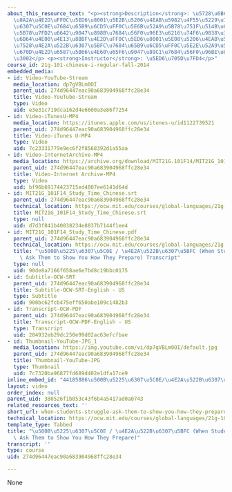 ```yaml
---
about_this_resource_text: "<p><strong>Description</strong>: \u5728\u6B64\u4E00\u5C08\
  \u8A2A\u4E2D\uFF0C\u5ED6\u8001\u5E2B\u5206\u4EAB\u5982\u4F55\u5229\u7528\u500B\u5225\
  \u6307\u5C0E\u7684\u65B9\u6CD5\uFF0C\u5E6B\u52A9\u5B78\u751F\u514B\u670D\u4E2D\u6587\
  \u5B78\u7FD2\u6642\u9047\u898B\u7684\u56F0\u96E3\u6216\u74F6\u9838\u3002/ \u5728\
  \u6B64\u4E00\u4E13\u8BBF\u4E2D\uFF0C\u5ED6\u8001\u5E08\u5206\u4EAB\u5982\u4F55\u5229\
  \u7528\u4E2A\u522B\u6307\u5BFC\u7684\u65B9\u6CD5\uFF0C\u5E2E\u52A9\u5B66\u751F\u514B\
  \u670D\u4E2D\u6587\u5B66\u4E60\u65F6\u9047\u89C1\u7684\u56F0\u96BE\u6216\u74F6\u9888\
  \u3002</p> <p><strong>Instructor</strong>: \u5ED6\u705D\u7FD4</p>"
course_id: 21g-101-chinese-i-regular-fall-2014
embedded_media:
- id: Video-YouTube-Stream
  media_location: dp7gVBLm0OI
  parent_uid: 274d96447eac90a683904968ffc28e34
  title: Video-YouTube-Stream
  type: Video
  uid: e3e31c719dca162d4e6600a3e86f7254
- id: Video-iTunesU-MP4
  media_location: https://itunes.apple.com/us/itunes-u/id1122739521
  parent_uid: 274d96447eac90a683904968ffc28e34
  title: Video-iTunes U-MP4
  type: Video
  uid: 7c23331779e9ec6f2f8568392d1a55aa
- id: Video-InternetArchive-MP4
  media_location: https://archive.org/download/MIT21G.101F14/MIT21G_101F14_Study_Time_Chinese_300k.mp4
  parent_uid: 274d96447eac90a683904968ffc28e34
  title: Video-Internet Archive-MP4
  type: Video
  uid: bf96b69174423715ed4807ee6141d64d
- id: MIT21G_101F14_Study_Time_Chinese.srt
  parent_uid: 274d96447eac90a683904968ffc28e34
  technical_location: https://ocw.mit.edu/courses/global-languages/21g-101-chinese-i-regular-fall-2014/instructor-insights/video-playlist-chinese/when-students-struggle-ask-them-to-show-you-how-they-prepare-chinese/MIT21G_101F14_Study_Time_Chinese.srt
  title: MIT21G_101F14_Study_Time_Chinese.srt
  type: null
  uid: d7d3f841b40038234e8837b7144f1ee4
- id: MIT21G_101F14_Study_Time_Chinese.pdf
  parent_uid: 274d96447eac90a683904968ffc28e34
  technical_location: https://ocw.mit.edu/courses/global-languages/21g-101-chinese-i-regular-fall-2014/instructor-insights/video-playlist-chinese/when-students-struggle-ask-them-to-show-you-how-they-prepare-chinese/MIT21G_101F14_Study_Time_Chinese.pdf
  title: "\u500B\u5225\u6307\u5C0E / \u4E2A\u522B\u6307\u5BFC (When Students Struggle,\
    \ Ask Them to Show You How They Prepare) Transcript"
  type: null
  uid: 90de8a7166f658ae6e7bd8c19bbc0175
- id: Subtitle-OCW-SRT
  parent_uid: 274d96447eac90a683904968ffc28e34
  title: Subtitle-OCW-SRT-English - US
  type: Subtitle
  uid: 900bc62fcb475eff650abe109c1482b3
- id: Transcript-OCW-PDF
  parent_uid: 274d96447eac90a683904968ffc28e34
  title: Transcript-OCW-PDF-English - US
  type: Transcript
  uid: 204932eb29dc250e99d02ac63efcfbae
- id: Thumbnail-YouTube-JPG_1
  media_location: https://img.youtube.com/vi/dp7gVBLm0OI/default.jpg
  parent_uid: 274d96447eac90a683904968ffc28e34
  title: Thumbnail-YouTube-JPG
  type: Thumbnail
  uid: 7c7320ba96877fd689d402e1dfa17ce9
inline_embed_id: "44185886\u500B\u5225\u6307\u5C0E/\u4E2A\u522B\u6307\u5BFC(whenstudentsstruggle,askthemtoshowyouhowtheyprepare)92111248"
layout: video
order_index: null
parent_uid: 380526f1b053c43f6b4a5417ad0a0743
related_resources_text: ''
short_url: when-students-struggle-ask-them-to-show-you-how-they-prepare-chinese
technical_location: https://ocw.mit.edu/courses/global-languages/21g-101-chinese-i-regular-fall-2014/instructor-insights/video-playlist-chinese/when-students-struggle-ask-them-to-show-you-how-they-prepare-chinese
template_type: Tabbed
title: "\u500B\u5225\u6307\u5C0E / \u4E2A\u522B\u6307\u5BFC (When Students Struggle,\
  \ Ask Them to Show You How They Prepare)"
transcript: ''
type: course
uid: 274d96447eac90a683904968ffc28e34

---
```

None